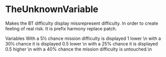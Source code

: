 # TheUnknownVariable
Makes the BT difficulty display missrepresent difficulty. In order to create feeling of real risk.
It is prefix harmony replace patch. 

Variables
With a 5½ chance mission difficulty is displayed 1 lower \n
with a 30½ chance it is displayed 0.5 lower \n
with a 25% chance it is displayed 0.5 higher \n
with a 40% chance the mission difficulty is untouched.\n
